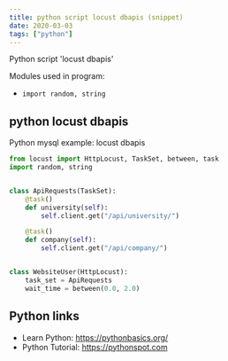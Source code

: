 ```yaml
---
title: python script locust dbapis (snippet)
date: 2020-03-03
tags: ["python"]
---
```

Python script 'locust dbapis'


Modules used in program: 
* `import random, string`

## python locust dbapis

Python mysql example: locust dbapis

```python
from locust import HttpLocust, TaskSet, between, task
import random, string


class ApiRequests(TaskSet):
    @task()
    def university(self):
        self.client.get("/api/university/")

    @task()
    def company(self):
        self.client.get("/api/company/")


class WebsiteUser(HttpLocust):
    task_set = ApiRequests
    wait_time = between(0.0, 2.0)


```

## Python links

- Learn Python: https://pythonbasics.org/
- Python Tutorial: https://pythonspot.com
